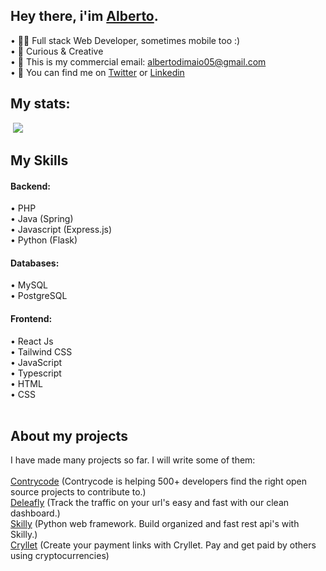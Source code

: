## Hey there, i'im [Alberto](https://albertodimaio.pages.dev).

• 👨‍💻 Full stack Web Developer, sometimes mobile too :)<br>
• 💭 Curious & Creative <br>
• 📩 This is my commercial email: [albertodimaio05@gmail.com](mailto:albertodimaio05@gmail.com)<br>
• 📱 You can find me on [Twitter](https://twitter.com/TheAlbeDim) or [Linkedin](https://www.linkedin.com/in/alberto-di-maio-520531285)<br>


## My stats: <br>
<img src="https://github-readme-streak-stats.herokuapp.com/?user=albedim" alt=""/>
<img src="https://github-readme-stats-sigma-five.vercel.app/api/top-langs/?username=albedim&layout=compact" />

## My Skills

  #### Backend:<br>
  • PHP<br>
  • Java (Spring)<br>
  • Javascript (Express.js)<br>
  • Python (Flask)<br>
  
  #### Databases:<br>
  • MySQL<br>
  • PostgreSQL<br>
  
  #### Frontend:<br>
  • React Js<br>
  • Tailwind CSS<br>
  • JavaScript<br>
  • Typescript<br>
  • HTML<br>
  • CSS<br><br>
  
 ## About my projects
 I have made many projects so far. I will write some of them: <br><br>
 [Contrycode](https://contrycode.pages.dev) (Contrycode is helping 500+ developers find the right open source projects to contribute to.)<br>
 [Deleafly](https://deleafly.pages.dev) (Track the traffic on your url's easy and fast with our clean dashboard.)<br>
 [Skilly](https://github.com/albedim/skilly) (Python web framework. Build organized and fast rest api's with Skilly.)<br>
 [Cryllet](https://cryllet-fe.pages.dev) (Create your payment links with Cryllet. Pay and get paid by others using cryptocurrencies)<br>

 
 
